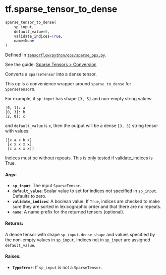 <div itemscope itemtype="http://developers.google.com/ReferenceObject">
<meta itemprop="name" content="tf.sparse_tensor_to_dense" />
</div>

# tf.sparse_tensor_to_dense

``` python
sparse_tensor_to_dense(
    sp_input,
    default_value=0,
    validate_indices=True,
    name=None
)
```



Defined in [`tensorflow/python/ops/sparse_ops.py`](https://www.tensorflow.org/code/tensorflow/python/ops/sparse_ops.py).

See the guide: [Sparse Tensors > Conversion](../../../api_guides/python/sparse_ops.md#Conversion)

Converts a `SparseTensor` into a dense tensor.

This op is a convenience wrapper around `sparse_to_dense` for `SparseTensor`s.

For example, if `sp_input` has shape `[3, 5]` and non-empty string values:

    [0, 1]: a
    [0, 3]: b
    [2, 0]: c

and `default_value` is `x`, then the output will be a dense `[3, 5]`
string tensor with values:

    [[x a x b x]
     [x x x x x]
     [c x x x x]]

Indices must be without repeats.  This is only
tested if validate_indices is True.

#### Args:

* <b>`sp_input`</b>: The input `SparseTensor`.
* <b>`default_value`</b>: Scalar value to set for indices not specified in
    `sp_input`.  Defaults to zero.
* <b>`validate_indices`</b>: A boolean value.  If `True`, indices are checked to make
    sure they are sorted in lexicographic order and that there are no repeats.
* <b>`name`</b>: A name prefix for the returned tensors (optional).


#### Returns:

A dense tensor with shape `sp_input.dense_shape` and values specified by
the non-empty values in `sp_input`. Indices not in `sp_input` are assigned
`default_value`.


#### Raises:

* <b>`TypeError`</b>: If `sp_input` is not a `SparseTensor`.